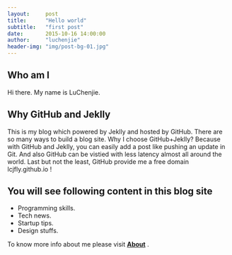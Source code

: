 ```yaml
---
layout:     post
title:      "Hello world"
subtitle:   "first post"
date:       2015-10-16 14:00:00
author:     "luchenjie"
header-img: "img/post-bg-01.jpg"
---
```



<p>
	<h2>Who am I</h2>
	Hi there. My name is LuChenjie. 
</p>

<p>
	<h2>Why GitHub and Jeklly</h2>
	This is my blog which powered by Jeklly and hosted by GitHub. There are so many ways to build a blog site. Why I choose GitHub+Jeklly? Because with GitHub and Jeklly, you can easily add a post like pushing an update in Git. And also GitHub can be vistied with less latency almost all around the world. Last but not the least, GitHub provide me a free domain lcjfly.github.io !
</p>

<p>
	<h2>You will see following content in this blog site</h2>
	<ul>
		<li>Programming skills. </li>
		<li>Tech news. </li>
		<li>Startup tips. </li>
		<li>Design stuffs. </li>
	</ul>
</p>

<p>
	To know more info about me please visit <strong><a href="/about">About</a></strong> .
</p>

